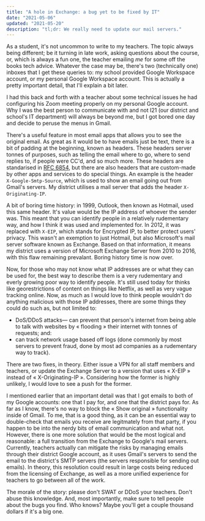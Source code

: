 ```yaml
---
title: "A hole in Exchange: a bug yet to be fixed by IT"
date: "2021-05-06"
updated: "2021-05-20"
description: "tl;dr: We really need to update our mail servers."
---
```


As a student, it's not uncommon to write to my teachers. The topic always being different; be it turning in late work, asking questions about the course, or, which is always a fun one, the teacher emailing *me* for some off the books tech advice. Whatever the case may be, there's two (technically one) inboxes that I get these queries to: my school provided Google Workspace account, or my personal Google Workspace account. This is actually a pretty important detail, that I'll explain a bit later.

I had this back and forth with a teacher about some technical issues he had configuring his Zoom meeting properly on my personal Google account. Why I was the best person to communicate with and not I21 (our district and school's IT department) will always be beyond me, but I got bored one day and decide to peruse the menus in Gmail. 

There's a useful feature in most email apps that allows you to see the original email. As great as it would be to have emails just be text, there is a bit of padding at the beginning, known as headers. These headers server tonnes of purposes, such as telling the email where to go, where to send replies to, if people were CC'd, and so much more. These headers are standarised in [RFC 6854](https://datatracker.ietf.org/doc/html/rfc6854), but there are also headers that are custom-made by other apps and services to do special things. An example is the header `X-Google-Smtp-Source`, which is used to show an email going out from Gmail's servers. My district utilises a mail server that adds the header `X-Originating-IP`.

A bit of boring time history: in 1999, Outlook, then known as Hotmail, used this same header. It's value would be the IP address of whoever the sender was. This meant that you can identify people in a relatively rudementary way, and how I think it was used and implemented for. In 2012, it was replaced with `X-EIP`, which stands for Encrypted IP, to better protect users' privacy. This wasn't an exemption to just Hotmail, but also Microsoft's mail server software known as Exchange. Based on that information, it means my district uses a version of Microsoft Exchange Server from 2010 to 2016, with this flaw remaining prevalant. Boring history time is now over.

Now, for those who may not know what IP addresses are or what they can be used for, the best way to describe them is a very rudementary and everly growing poor way to identify people. It's still used today for thinks like georestrictions of content on things like Netflix, as well as very vague tracking online. Now, as much as I would love to think people wouldn't do anything malicious with those IP addresses, there are some things they could do such as, but not limited to:
- DoS/DDoS attacks&mdash; can prevent that person's internet from being able to talk with websites by « flooding » their internet with tonnes of requests; and:
- can track network usage based off logs (done commonly by most servers to prevent fraud, done by most ad companies as a rudementary way to track).

There are two fixes, in theory. Either issue a VPN for all staff members and teachers, or update the Exchange Server to a version that uses « X-EIP » instead of « X-Originating-IP ». Considering how the former is highly unlikely, I would love to see a push for the former.

I mentioned earlier that an important detail was that I got emails to both of my Google accounts: one that I pay for, and one that the district pays for. As far as I know, there's no way to block the « Show original » functionality inside of Gmail. To me, that is a good thing, as it can be an essential way to double-check that emails you receive are legitmately from that party, if you happen to be into the nerdy bits of email communication and what not. However, there is one more solution that would be the most logical and reasonable: a full transition from the Exchange to Google's mail servers. Currently, teachers actually can mitigate the risks by managing emails through their district Google account, as it uses Gmail's servers to send the email to the district's SMTP servers (the servers responsible for sending out emails). In theory, this resolution could result in large costs being reduced from the licensing of Exchange, as well as a more unified experience for teachers to go between all of the work.

The morale of the story: please don't SWAT or DDoS your teachers. Don't abuse this knowledge. And, most importantly, make sure to tell people about the bugs you find. Who knows? Maybe you'll get a couple thousand dollars if it's a big one.
